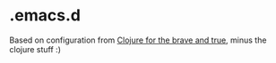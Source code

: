 # .emacs.d

Based on configuration from [Clojure for the brave and true](http://www.braveclojure.com/basic-emacs/), minus the clojure stuff :)

